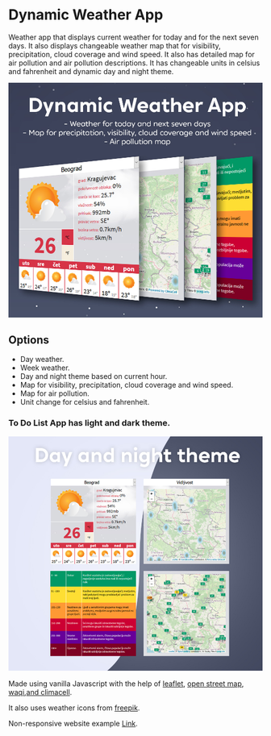 # Dynamic Weather App

Weather app that displays current weather for today and for the next seven days. It also displays changeable weather map that for
visibility, precipitation, cloud coverage and wind speed. It also has detailed map for air pollution and air pollution descriptions.
It has changeable units in celsius and fahrenheit and dynamic day and night theme.

![Weather App](https://github.com/Faneste/Dynamic-Weather-App/blob/master/Readme-1.jpg "Weather App")

## Options
* Day weather.
* Week weather.
* Day and night theme based on current hour.
* Map for visibility, precipitation, cloud coverage and wind speed.
* Map for air pollution.
* Unit change for celsius and fahrenheit.

### To Do List App has light and dark theme.

![Weather theme](https://github.com/Faneste/Dynamic-Weather-App/blob/master/Readme-2.jpg "Dark and Light theme")

Made using vanilla Javascript with the help of [leaflet](https://leafletjs.com/), [open street map](https://www.openstreetmap.org), [waqi](http://waqi.info/),[and climacell](https://www.climacell.co/weather-api/).

It also uses weather icons from [freepik](https://www.freepik.com/free-vector/sun-activity-weather-forecast_3824009.htm#page=5&query=weather&position=7).

Non-responsive website example [Link](http://todolistwebsite.epizy.com/).
